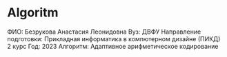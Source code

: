 # Algoritm
ФИО:
Безрукова Анастасия Леонидовна
Вуз:
ДВФУ
Направление подготовки:
Прикладная информатика в компютерном дизайне (ПИКД) 2 курс
Год:
2023
Алгоритм:
Адаптивное арифметическое кодирование
